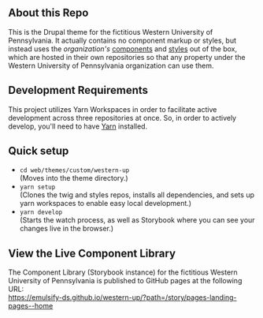 ## About this Repo

This is the Drupal theme for the fictitious Western University of Pennsylvania. It actually contains no component markup or styles, but instead uses the _organization's_ [components](https://github.com/emulsify-ds/western-up-twig) and [styles](https://github.com/emulsify-ds/western-up-scss) out of the box, which are hosted in their own repositories so that any property under the Western University of Pennsylvania organization can use them.

## Development Requirements

This project utilizes Yarn Workspaces in order to facilitate active development across three repositories at once. So, in order to actively develop, you'll need to have [Yarn](https://yarnpkg.com/lang/en/docs/install/) installed.

## Quick setup

- `cd web/themes/custom/western-up`<br >
  (Moves into the theme directory.)
- `yarn setup`<br >
  (Clones the twig and styles repos, installs all dependencies, and sets up yarn workspaces to enable easy local development.)
- `yarn develop`<br >
  (Starts the watch process, as well as Storybook where you can see your changes live in the browser.)

## View the Live Component Library

The Component Library (Storybook instance) for the fictitious Western University of Pennsylvania is published to GitHub pages at the following URL:<br >
https://emulsify-ds.github.io/western-up/?path=/story/pages-landing-pages--home
